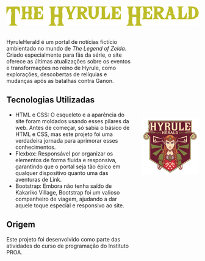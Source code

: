 <img src="img/text-1725246663085.png" alt="Logotipo do Hyrule Herald">
<br><br>
<div style="display: flex; align-items: center; justify-content: space-between;">
  <div style="flex: 1;">
    <p>
      HyruleHerald é um portal de notícias fictício ambientado no mundo de <em>The Legend of Zelda</em>. Criado especialmente para fãs da série, o site oferece as últimas atualizações sobre os eventos e transformações no reino de Hyrule, como explorações, descobertas de relíquias e mudanças após as batalhas contra Ganon.
    </p>
    <p>
    <h2>Tecnologias Utilizadas</h2>
    <ul>
    <li>HTML e CSS: O esqueleto e a aparência do site foram moldados usando esses pilares da web. Antes de começar, só sabia o básico de HTML e CSS, mas este projeto foi uma verdadeira jornada para aprimorar esses conhecimentos.
    <li>Flexbox: Responsável por organizar os elementos de forma fluida e responsiva, garantindo que o portal seja tão épico em qualquer dispositivo quanto uma das aventuras de Link.
    <li>Bootstrap: Embora não tenha saído de Kakariko Village, Bootstrap foi um valioso companheiro de viagem, ajudando a dar aquele toque especial e responsivo ao site.
    </ul>
    </p>
    <h2>Origem</h2>
    <p>
      Este projeto foi desenvolvido como parte das atividades do curso de programação do Instituto PROA.
    </p>
  </div>
  <div style="margin-left: 20px;">
    <img src="img/Logo_melhor.png" alt="Logo do HyruleHerald" width="150px" />
  </div>
  
</div>
